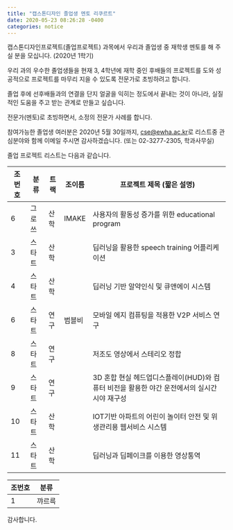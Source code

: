 ```yaml
---
title: "캡스톤디자인 졸업생 멘토 리쿠르트"
date: 2020-05-23 08:26:28 -0400
categories: notice
---
```


캡스톤디자인프로젝트(졸업프로젝트) 과목에서 우리과 졸업생 중 재학생 멘토를 해 주실 분을 모십니다. (2020년 1학기)

우리 과의 우수한 졸업생들을 현재 3, 4학년에 재학 중인 후배들의 프로젝트를 도와 성공적으로 프로젝트를 마무리 지을 수 있도록 전문가로 초빙하려고 합니다. 

졸업 후에 선후배들과의 연결을 단지 얼굴을 익히는 정도에서 끝내는 것이 아니라, 실질적인 도움을 주고 받는 관계로 만들고 싶습니다. 

전문가(멘토)로 초빙하면서, 소정의 전문가 사례를 합니다. 

참여가능한 졸업생 여러분은 
2020년 5월 30일까지, 
<a href="mailto:cse@ewha.ac.kr?Subject='(졸업생멘토신청)'">cse@ewha.ac.kr</a>로 리스트중 관심분야와 함께 이메일 주시면 감사하겠습니다.
(또는 02-3277-2305, 학과사무실)

졸업 프로젝트 리스트는 다음과 같습니다. 

| 조번호 | 분류  | 트랙 | 조이름   | 프로젝트 제목 (짧은 설명)                                         |
| --- | --- | -- | ----- | ------------------------------------------------------- |
| 6   | 그로쓰 | 산학 | IMAKE | 사용자의 활동성 증가를 위한 educational program                     |
| 3   | 스타트 | 산학 |       | 딥러닝을 활용한 speech training 어플리케이션                         |
| 4   | 스타트 | 산학 |       | 딥러닝 기반 알약인식 및 큐앤에이 시스템                                  |
| 6   | 스타트 | 연구 | 범블비   | 모바일 에지 컴퓨팅을 적용한 V2P 서비스 연구                              |
| 8   | 스타트 | 연구 |       | 저조도 영상에서 스테리오 정합                                        |
| 9   | 스타트 | 연구 |       | 3D 혼합 현실 헤드업디스플레이(HUD)와 컴퓨터 비전을 활용한 야간 운전에서의 실시간 시야 재구성 |
| 10  | 스타트 | 산학 |       | IOT기반 아파트의 어린이 놀이터 안전 및 위생관리용 웹서비스 시스템                  |
| 11  | 스타트 | 산학 |       | 딥러닝과 딥페이크를 이용한 영상통역                                     |

| 조번호 | 분류 |
|--------|--------|
| 1       |  꺄르륵      |


감사합니다. 